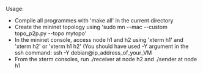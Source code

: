 
Usage:

- Compile all programmes with 'make all' in the current directory
- Create the mininet topology using 'sudo mn --mac --custom topo_p2p.py --topo mytopo'
- In the mininet console, access node h1 and h2 using 'xterm h1' and 'xterm h2' or 'xterm h1 h2'
  (You should have used -Y argument in the ssh command: ssh -Y debian@ip_address_of_your_VM
- From the xterm consoles, run ./receiver at node h2 and ./sender at node h1

